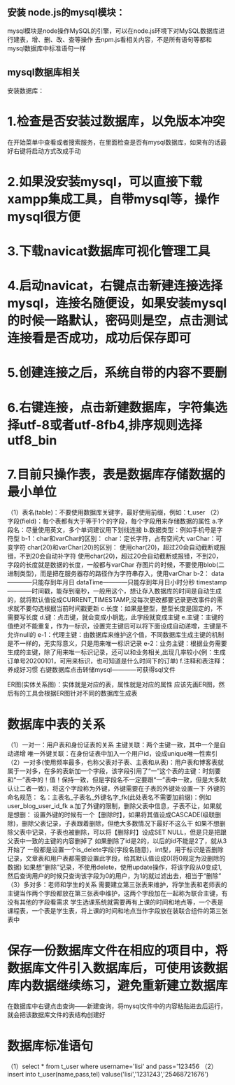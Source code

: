 ## 安装 node.js的mysql模块：
mysql模块是node操作MySQL的引擎，可以在node.js环境下对MySQL数据库进行建表，增、删、改、查等操作
去npm.js看相关内容，不是所有语句等都和mysql数据库中标准语句一样

## mysql数据库相关
安装数据库：
# 1.检查是否安装过数据库，以免版本冲突
在开始菜单中查看或者搜索服务，在里面检查是否有mysql数据库，如果有的话最好右键将启动方式改成手动
# 2.如果没安装mysql，可以直接下载xampp集成工具，自带mysql等，操作mysql很方便
# 3.下载navicat数据库可视化管理工具
# 4.启动navicat，右键点击新建连接选择mysql，连接名随便设，如果安装mysql的时候一路默认，密码则是空，点击测试连接看是否成功，成功后保存即可
# 5.创建连接之后，系统自带的内容不要删
# 6.右键连接，点击新建数据库，字符集选择utf-8或者utf-8fb4,排序规则选择utf8_bin
# 7.目前只操作表，表是数据库存储数据的最小单位
（1）表名(table)：不要使用数据库关键字，最好使用前缀，例如：t_user
（2）字段(field)：每个表都有大于等于1个的字段，每个字段用来存储数据的属性
a.字段名：尽量使用英文，多个单词建议用下划线连接
b.数据类型：例如手机号是字符型
b-1：char和varChar的区别：
char：定长字符，占有空间大
varChar：可变字符
char(20)和varChar(20)的区别：
使用char(20)，超过20会自动截断或报错，不到20会自动补字符
使用char(20)，超过20会自动截断或报错，不到20，字段的长度就是数据的长度，一般都与varChar
存图片的时候，不要使用blob(二进制类型)，而是把在服务器存的路径作为字符串存入，使用varChar
b-2：
data————只能存到年月日
dataTime————只能存到年月日小时分秒
timestamp————时间戳，能存到毫秒，一般用这个，想让存入数据库的时间是自动生成的，就将默认值设成CURRENT_TIMESTAMP,没每次更改都要记录更改事件的需求就不要勾选根据当前时间戳更新
c.长度：如果是整型，整型长度是固定的，不需要写长度
d.键：点击键，就会变成小钥匙，此字段就变成主键
e.主键：主键的值绝对不能重复，作为一标识，设置完主键后可以将下面设成自动递增，主键是不允许null的
e-1：代理主键：由数据库来维护这个值，不同数据库生成主键的机制是不一样的，无实际意义，只是用来唯一标识记录
e-2：业务主键：根据业务需要生成的主键，除了用来唯一标识记录，还可以和业务相关,出现几率较小(例：生成订单号20200101，可用来标识，也可知道是什么时间下的订单)
f.注释和表注释：养成好习惯
右键数据库点击转储mysql————可获得sql文件

ER图(实体关系图)：实体就是对应的表，属性就是对应的属性
应该先画ER图，然后有的工具会根据ER图针对不同的数据库生成表
# 数据库中表的关系
（1）一对一：用户表和身份证表的关系
主键关联：两个主键一致，其中一个是自动递增
唯一外键关联：在身份证表中加入一个用户id，设成unique唯一性索引
（2）一对多(使用频率最多，也称父表对子表、主表和从表)：用户表和博客表就属于一对多，在多的表新加一个字段，该字段引用了“一”这个表的主键：时刻要和“一”表中的！值！保持一致，但是字段名不一定要跟“一”表中一致，但是大多默认让二者一致)，将这个字段称为外键，外键需要在子表的外键处设置一下
外键的命名规范：
名：主表名_子表名_外键名字_fk(此处表名不需要加前缀)：例如user_blog_user_id_fk
a.加了外键的限制，删除父表中信息，子表不让，如果就是想删：
设置外键的时候有一个【删除时】，如果将其值设成CASCADE(级联删除)，删除父表记录，子表跟着删除，但绝大多数情况下最好不这么干
如果不想删除父表中记录，子表也被删除，可以将【删除时】设成SET NULL，但是只是把跟父表中一致的主键的内容删掉了
如果删除了id是2的，以后的id不能是2了，就从3开始了
一般都是设置一个is_delete字段(字段名随意)，int型，用于标识是否删除记录，文章表和用户表都需要设置此字段，给其默认值设成0(将0规定为没删除的数据)
如果想“删除”记录，不使用delete，使用update操作，将该字段从0变成1,然后查询用户的时候只查询该字段为0的用户，为1的就过滤出去，相当于“删除”
（3）多对多：老师和学生的关系
需要建立第三张表来维护，将学生表和老师表的主键当作两个字段都放在第三张表中维护，这两个字段加在一起称为联合主键，有没有其他的字段看需求
学生选课系统就需要再有上课的时间和地点等，一个表是课程表，一个表是学生表，将上课的时间和地点当作字段放在装联合组件的第三张表中

# 保存一份数据库文件在相应的项目中，将数据库文件引入数据库后，可使用该数据库内数据继续练习，避免重新建立数据库
在数据库中右键点击查询——新建查询，将mysql文件中的内容粘贴进去后运行，就会把该数据库文件的表结构创建好

# 数据库标准语句
（1）select * from t_user where username='lisi' and pass='123456
（2）insert into t_user(name,pass,tel) valuse('lisi','1231243','25468721676')
